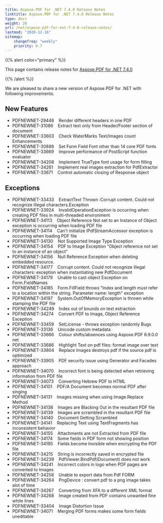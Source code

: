 ```yaml
---
title: Aspose.PDF for .NET 7.4.0 Release Notes
linktitle: Aspose.PDF for .NET 7.4.0 Release Notes
type: docs
weight: 20
url: /net/aspose-pdf-for-net-7-4-0-release-notes/
lastmod: "2020-12-16"
sitemap:
    changefreq: "weekly"
    priority: 0.7
---
```


{{% alert color="primary" %}}

This page contains release notes for [Aspose.PDF for .NET 7.4.0](http://www.aspose.com/downloads/pdf/net/new-releases/aspose.pdf-for-.net-7.4.0/)

{{% /alert %}}

We are pleased to share a new version of Aspose.PDF for .NET with following improvements.
## **New Features**
- PDFNEWNET-29448    Render different headers in one PDF
- PDFNEWNET-31086    Extract text only from Header/Footer section of document
- PDFNEWNET-33603    Check WaterMarks Text/Images count
  Enhancements
- PDFNEWNET-30888    Set Form Field Font other than 14 core PDF fonts
- PDFNEWNET-33669    Improve performance of PostScript function evaluator
- PDFNEWNET-34208    Implement TrueType font usage for form filling
- PDFNEWNET-34261    Implement real images extraction for PdfExtractor
- PDFNEWNET-33671    Control automatic closing of Response object
## **Exceptions**
- PDFNEWNET-33433    ExtractText Thrown :Corrupt content. Could not recognize illegal characters.Exception
- PDFNEWNET-33924    InvalidOperationException is occurring when creating PDF files in multi-threaded environment
- PDFNEWNET-34113    Object Reference Not set to an Instance of Object exception is occurring when loading PDF file
- PDFNEWNET-34114    Can't initialize IPdfStreamAccessor exception is occurring when loading PDF file
- PDFNEWNET-34130    Not Supported Image Type Exception
- PDFNEWNET-34154    PDF to Image Exception "Object reference not set to an instance of an object"
- PDFNEWNET-34156    Null Reference Exception when deleting embedded resource.
- PDFNEWNET-34177    Corrupt content. Could not recognize illegal characters: exception when instantiating new PdfDocument
- PDFNEWNET-34179    Unable to cast object Exception on Form.FieldNames
- PDFNEWNET-34185    Form.FillField throws "Index and length must refer to a location within the string. Parameter name: length" exception
- PDFNEWNET-34197    System.OutOfMemoryException is thrown while stamping the PDF file
- PDFNEWNET-34249    Index out of bounds on text extraction
- PDFNEWNET-34274    Convert PDF to Image, Object Reference Exception
- PDFNEWNET-33459    SetLicense - throws exception randomly
  Bugs
- PDFNEWNET-33136    Unicode custom metadata
- PDFNEWNET-33666    Colour shifts/absences using Aspose.PDF 6.9.0.0 net
- PDFNEWNET-33686    Highlight Text on pdf files: format image over text
- PDFNEWNET-33804    Replace Images destroys pdf if the source pdf is optimized
- PDFNEWNET-33905    PDF security issue using Generator and Facades approach
- PDFNEWNET-34070    Incorrect font is being detected when retrieving information from PDF file
- PDFNEWNET-34073    Converting Hebrew PDF to HTML
- PDFNEWNET-34101    PDF/A Document becomes normal PDF after singing
- PDFNEWNET-34131    Images missing when using Image.Replace Method
- PDFNEWNET-34138    Images are Blacking Out in the resultant PDF file
- PDFNEWNET-34139    Images are scrambled in the resultant PDF file
- PDFNEWNET-34140    Document Getting Scrambled
- PDFNEWNET-34141    Replacing Text using TextFragments has inconsistent behavior
- PDFNEWNET-34155    Attachments are not Extracted from PDF file
- PDFNEWNET-34174    Some fields in PDF form not showing position
- PDFNEWNET-34195    Fields become Invisible when encrypting the PDF file
- PDFNEWNET-34215    String is incorrectly saved in encrypted file
- PDFNEWNET-34239    PdfViewer.BindPdf(Document) does not work
- PDFNEWNET-34241    Incorrect colors in logo when PDF pages are converted to Images
- PDFNEWNET-34258    Unable to export data from Pdf FORM
- PDFNEWNET-34264    PngDevice : convert pdf to a png image takes alot of time
- PDFNEWNET-34267    Converting from XFA to a different XML format
- PDFNEWNET-34268    Image created from PDF contains unwanted fine white lines
- PDFNEWNET-33404    Image Distortion Issue
- PDFNEWNET-34071    Merging PDF forms makes some form fields uneditable

